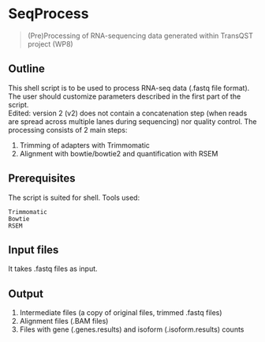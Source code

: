 # SeqProcess
> (Pre)Processing of RNA-sequencing data generated within TransQST project (WP8)

## Outline
This shell script is to be used to process RNA-seq data (.fastq file format). The user should customize parameters described in the first part of the script.  
Edited: version 2 (v2) does not contain a concatenation step (when reads are spread across multiple lanes during sequencing) nor quality control.
The processing consists of 2 main steps:   
1. Trimming of adapters with Trimmomatic  
2. Alignment with bowtie/bowtie2 and quantification with RSEM

## Prerequisites
The script is suited for shell. Tools used:
```shell
Trimmomatic
Bowtie
RSEM 
```

## Input files
It takes .fastq files as input.

## Output
1. Intermediate files (a copy of original files, trimmed .fastq files) 
2. Alignment files (.BAM files)
3. Files with gene (.genes.results) and isoform (.isoform.results) counts 



